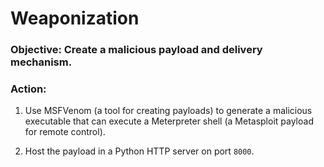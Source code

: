 # Weaponization

### Objective: Create a malicious payload and delivery mechanism.

### Action:

1. Use MSFVenom (a tool for creating payloads) to generate a malicious executable that can execute a Meterpreter shell (a Metasploit payload for remote control). 

2. Host the payload in a Python HTTP server on port `8000`.

